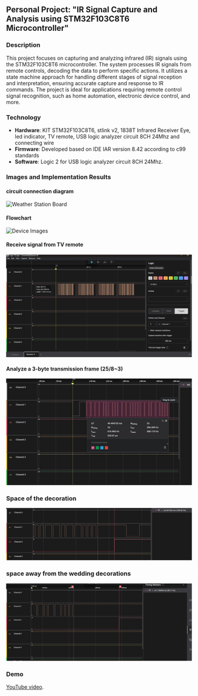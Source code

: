 ## Personal Project: "IR Signal Capture and Analysis using STM32F103C8T6 Microcontroller"

### Description
This project focuses on capturing and analyzing infrared (IR) signals using the STM32F103C8T6 microcontroller. The system processes IR signals from remote controls, decoding the data to perform specific actions. It utilizes a state machine approach for handling different stages of signal reception and interpretation, ensuring accurate capture and response to IR commands. The project is ideal for applications requiring remote control signal recognition, such as home automation, electronic device control, and more.

### Technology
- **Hardware**: KIT STM32F103C8T6, stlink v2, 1838T Infrared Receiver Eye, led indicator, TV remote, USB logic analyzer circuit 8CH 24Mhz and connecting wire
- **Firmware**: Developed based on IDE IAR version 8.42 according to c99 standards
- **Software**: Logic 2 for USB logic analyzer circuit 8CH 24Mhz.

### Images and Implementation Results
#### circuit connection diagram
![Weather Station Board]()

#### Flowchart 
![Device Images]()

#### Receive signal from TV remote
![IR signal](https://github.com/hcmusthinhcode2k2/STM32_IR_TRACKING_PROJECT/blob/main/images/IR%20signal.jpg)
#### Analyze a 3-byte transmission frame (25/8~3)
![IR signal frame](https://github.com/hcmusthinhcode2k2/STM32_IR_TRACKING_PROJECT/blob/main/images/1fame3byte.jpg)
###  Space of the decoration
![IR Space](https://github.com/hcmusthinhcode2k2/STM32_IR_TRACKING_PROJECT/blob/main/images/khoangcachcuatrangthainghi.jpg)
###  space away from the wedding decorations
![IR Space](https://github.com/hcmusthinhcode2k2/STM32_IR_TRACKING_PROJECT/blob/main/images/khoangcachvoitrangthainghicuoicung.jpg)


### Demo 
 [YouTube video](https://www.youtube.com/shorts/LjSY4zi-e4w).